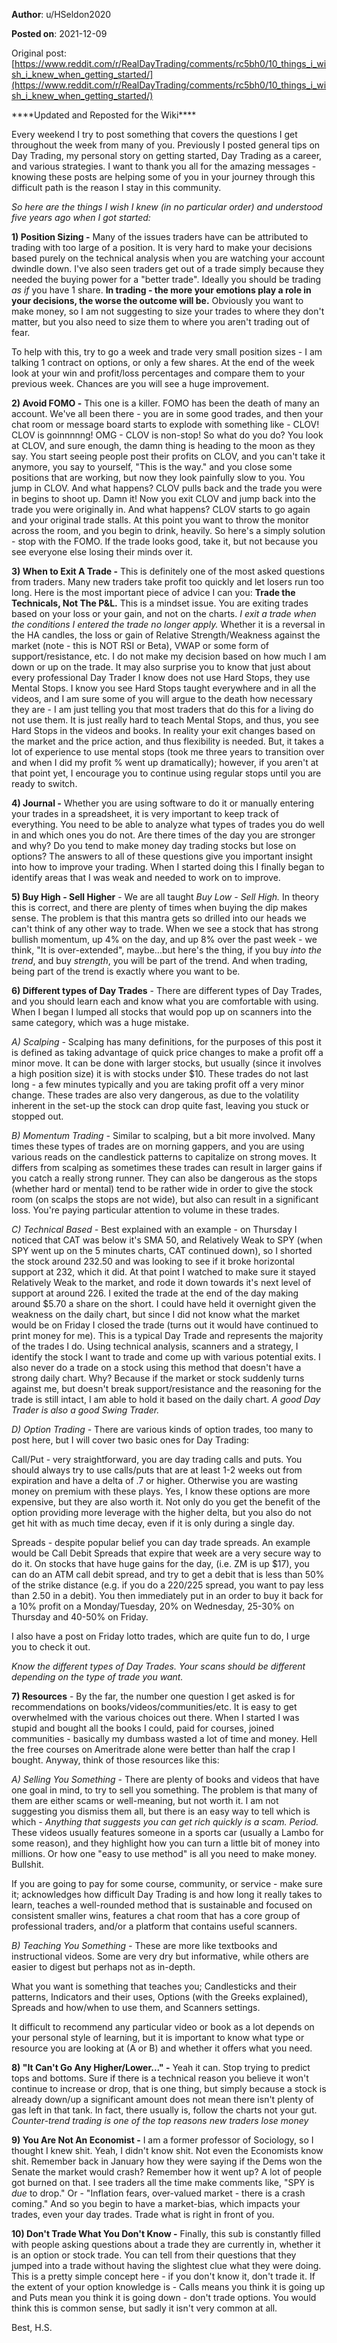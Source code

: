 **Author**: u/HSeldon2020

**Posted on**: 2021-12-09

Original post: [https://www.reddit.com/r/RealDayTrading/comments/rc5bh0/10_things_i_wish_i_knew_when_getting_started/](https://www.reddit.com/r/RealDayTrading/comments/rc5bh0/10_things_i_wish_i_knew_when_getting_started/)

\*\*\*\*Updated and Reposted for the Wiki\*\*\*\*

Every weekend I try to post something that covers the questions I get throughout the week from many of you. Previously I posted general tips on Day Trading, my personal story on getting started, Day Trading as a career, and various strategies. I want to thank you all for the amazing messages - knowing these posts are helping some of you in your journey through this difficult path is the reason I stay in this community. 

*So here are the things I wish I knew (in no particular order) and understood five years ago when I got started:*

**1) Position Sizing -** Many of the issues traders have can be attributed to trading with too large of a position. It is very hard to make your decisions based purely on the technical analysis when you are watching your account dwindle down. I've also seen traders get out of a trade simply because they needed the buying power for a "better trade". Ideally you should be trading *as if* you have 1 share. **In trading - the more your emotions play a role in your decisions, the worse the outcome will be.** Obviously you want to make money, so I am not suggesting to size your trades to where they don't matter, but you also need to size them to where you aren't trading out of fear.

To help with this, try to go a week and trade very small position sizes - I am talking 1 contract on options, or only a few shares. At the end of the week look at your win and profit/loss percentages and compare them to your previous week. Chances are you will see a huge improvement.

**2) Avoid FOMO -** This one is a killer. FOMO has been the death of many an account. We've all been there - you are in some good trades, and then your chat room or message board starts to explode with something like - CLOV! CLOV is goinnnnng! OMG - CLOV is non-stop! So what do you do? You look at CLOV, and sure enough, the damn thing is heading to the moon as they say. You start seeing people post their profits on CLOV, and you can't take it anymore, you say to yourself, "This is the way." and you close some positions that are working, but now they look painfully slow to you. You jump in CLOV. And what happens? CLOV pulls back and the trade you were in begins to shoot up. Damn it! Now you exit CLOV and jump back into the trade you were originally in. And what happens? CLOV starts to go again and your original trade stalls. At this point you want to throw the monitor across the room, and you begin to drink, heavily. So here's a simply solution - stop with the FOMO. If the trade looks good, take it, but not because you see everyone else losing their minds over it.

**3) When to Exit A Trade -** This is definitely one of the most asked questions from traders. Many new traders take profit too quickly and let losers run too long. Here is the most important piece of advice I can you: **Trade the Technicals, Not The P&L.** This is a mindset issue. You are exiting trades based on your loss or your gain, and not on the charts. *I exit a trade when the conditions I entered the trade no longer apply.* Whether it is a reversal in the HA candles, the loss or gain of Relative Strength/Weakness against the market (note - this is NOT RSI or Beta), VWAP or some form of support/resistance, etc. I do not make my decision based on how much I am down or up on the trade. It may also surprise you to know that just about every professional Day Trader I know does not use Hard Stops, they use Mental Stops. I know you see Hard Stops taught everywhere and in all the videos, and I am sure some of you will argue to the death how necessary they are - I am just telling you that most traders that do this for a living do not use them. It is just really hard to teach Mental Stops, and thus, you see Hard Stops in the videos and books. In reality your exit changes based on the market and the price action, and thus flexibility is needed. But, it takes a lot of experience to use mental stops (took me three years to transition over and when I did my profit % went up dramatically); however, if you aren't at that point yet, I encourage you to continue using regular stops until you are ready to switch.

**4) Journal -** Whether you are using software to do it or manually entering your trades in a spreadsheet, it is very important to keep track of everything. You need to be able to analyze what types of trades you do well in and which ones you do not. Are there times of the day you are stronger and why? Do you tend to make money day trading stocks but lose on options? The answers to all of these questions give you important insight into how to improve your trading. When I started doing this I finally began to identify areas that I was weak and needed to work on to improve.

**5) Buy High - Sell Higher** \- We are all taught *Buy Low - Sell High.*  In theory this is correct, and there are plenty of times when buying the dip makes sense.  The problem is that this mantra gets so drilled into our heads we can't think of any other way to trade.  When we see a stock that has strong bullish momentum, up 4% on the day, and up 8% over the past week - we think, "It is over-extended", maybe...but here's the thing, if you buy *into the trend*, and buy *strength*, you will be part of the trend.  And when trading, being part of the trend is exactly where you want to be.

**6) Different types of Day Trades** \- There are different types of Day Trades, and you should learn each and know what you are comfortable with using. When I began I lumped all stocks that would pop up on scanners into the same category, which was a huge mistake.

*A) Scalping -* Scalping has many definitions, for the purposes of this post it is defined as taking advantage of quick price changes to make a profit off a minor move. It can be done with larger stocks, but usually (since it involves a high position size) it is with stocks under $10. These trades do not last long - a few minutes typically and you are taking profit off a very minor change. These trades are also very dangerous, as due to the volatility inherent in the set-up the stock can drop quite fast, leaving you stuck or stopped out.

*B) Momentum Trading -* Similar to scalping, but a bit more involved. Many times these types of trades are on morning gappers, and you are using various reads on the candlestick patterns to capitalize on strong moves. It differs from scalping as sometimes these trades can result in larger gains if you catch a really strong runner. They can also be dangerous as the stops (whether hard or mental) tend to be rather wide in order to give the stock room (on scalps the stops are not wide), but also can result in a significant loss. You're paying particular attention to volume in these trades.

*C) Technical Based -* Best explained with an example - on Thursday I noticed that CAT was below it's SMA 50, and Relatively Weak to SPY (when SPY went up on the 5 minutes charts, CAT continued down), so I shorted the stock around 232.50 and was looking to see if it broke horizontal support at 232, which it did. At that point I watched to make sure it stayed Relatively Weak to the market, and rode it down towards it's next level of support at around 226. I exited the trade at the end of the day making around $5.70 a share on the short. I could have held it overnight given the weakness on the daily chart, but since I did not know what the market would be on Friday I closed the trade (turns out it would have continued to print money for me). This is a typical Day Trade and represents the majority of the trades I do. Using technical analysis, scanners and a strategy, I identify the stock I want to trade and come up with various potential exits. I also never do a trade on a stock using this method that doesn't have a strong daily chart. Why? Because if the market or stock suddenly turns against me, but doesn't break support/resistance and the reasoning for the trade is still intact, I am able to hold it based on the daily chart. *A good Day Trader is also a good Swing Trader.*

*D) Option Trading -* There are various kinds of option trades, too many to post here, but I will cover two basic ones for Day Trading:

Call/Put - very straightforward, you are day trading calls and puts. You should always try to use calls/puts that are at least 1-2 weeks out from expiration and have a delta of .7 or higher. Otherwise you are wasting money on premium with these plays. Yes, I know these options are more expensive, but they are also worth it. Not only do you get the benefit of the option providing more leverage with the higher delta, but you also do not get hit with as much time decay, even if it is only during a single day.

Spreads - despite popular belief you can day trade spreads. An example would be Call Debit Spreads that expire that week are a very secure way to do it. On stocks that have huge gains for the day, (i.e. ZM is up $17), you can do an ATM call debit spread, and try to get a debit that is less than 50% of the strike distance (e.g. if you do a 220/225 spread, you want to pay less than 2.50 in a debit). You then immediately put in an order to buy it back for a 10% profit on a Monday/Tuesday, 20% on Wednesday, 25-30% on Thursday and 40-50% on Friday.

I also have a post on Friday lotto trades, which are quite fun to do, I urge you to check it out.

*Know the different types of Day Trades. Your scans should be different depending on the type of trade you want.*

**7) Resources** \- By the far, the number one question I get asked is for recommendations on books/videos/communities/etc. It is easy to get overwhelmed with the various choices out there. When I started I was stupid and bought all the books I could, paid for courses, joined communities - basically my dumbass wasted a lot of time and money. Hell the free courses on Ameritrade alone were better than half the crap I bought. Anyway, think of those resources like this:

*A) Selling You Something -* There are plenty of books and videos that have one goal in mind, to try to sell you something. The problem is that many of them are either scams or well-meaning, but not worth it. I am not suggesting you dismiss them all, but there is an easy way to tell which is which - *Anything that suggests you can get rich quickly is a scam. Period.* These videos usually features someone in a sports car (usually a Lambo for some reason), and they highlight how you can turn a little bit of money into millions. Or how one "easy to use method" is all you need to make money. Bullshit.

If you are going to pay for some course, community, or service - make sure it; acknowledges how difficult Day Trading is and how long it really takes to learn, teaches a well-rounded method that is sustainable and focused on consistent smaller wins, features a chat room that has a core group of professional traders, and/or a platform that contains useful scanners.

*B) Teaching You Something -* These are more like textbooks and instructional videos. Some are very dry but informative, while others are easier to digest but perhaps not as in-depth.

What you want is something that teaches you; Candlesticks and their patterns, Indicators and their uses, Options (with the Greeks explained), Spreads and how/when to use them, and Scanners settings.

It difficult to recommend any particular video or book as a lot depends on your personal style of learning, but it is important to know what type or resource you are looking at (A or B) and whether it offers what you need.

**8) "It Can't Go Any Higher/Lower..." -** Yeah it can. Stop trying to predict tops and bottoms. Sure if there is a technical reason you believe it won't continue to increase or drop, that is one thing, but simply because a stock is already down/up a significant amount does not mean there isn't plenty of gas left in that tank. In fact, there usually is, follow the charts not your gut.  *Counter-trend trading is one of the top reasons new traders lose money*

**9) You Are Not An Economist -** I am a former professor of Sociology, so I thought I knew shit. Yeah, I didn't know shit. Not even the Economists know shit. Remember back in January how they were saying if the Dems won the Senate the market would crash? Remember how it went up? A lot of people got burned on that. I see traders all the time make comments like, "SPY is *due* to drop." Or - "Inflation fears, over-valued market - there is a crash coming." And so you begin to have a market-bias, which impacts your trades, even your day trades. Trade what is right in front of you.

**10) Don't Trade What You Don't Know -** Finally, this sub is constantly filled with people asking questions about a trade they are currently in, whether it is an option or stock trade. You can tell from their questions that they jumped into a trade without having the slightest clue what they were doing. This is a pretty simple concept here - if you don't know it, don't trade it. If the extent of your option knowledge is - Calls means you think it is going up and Puts mean you think it is going down - don't trade options. You would think this is common sense, but sadly it isn't very common at all.

Best, H.S.